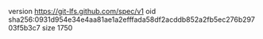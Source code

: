 version https://git-lfs.github.com/spec/v1
oid sha256:0931d954e34e4aa81ae1a2efffada58df2acddb852a2fb5ec276b29703f5b3c7
size 1750
